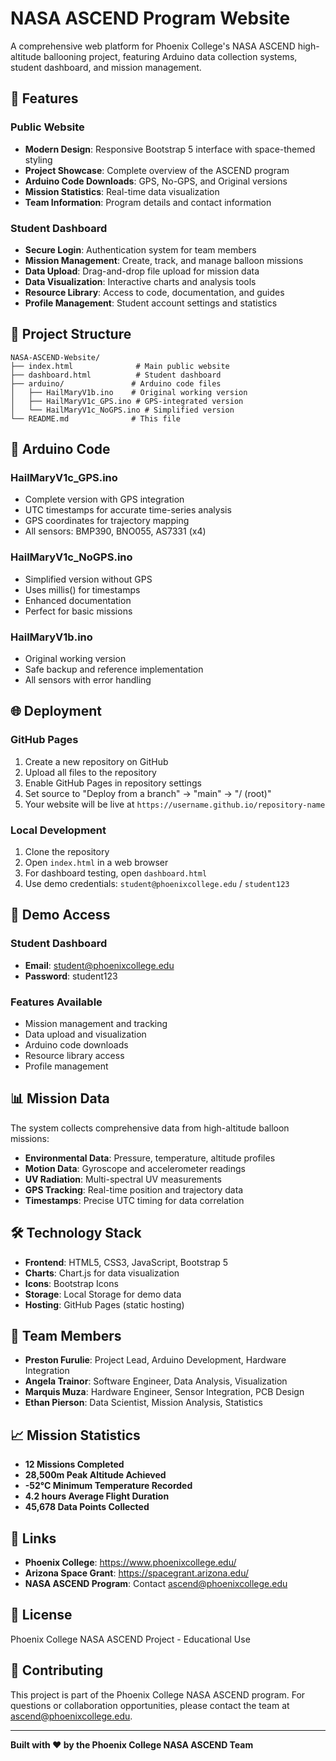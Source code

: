 # NASA ASCEND Program Website

A comprehensive web platform for Phoenix College's NASA ASCEND high-altitude ballooning project, featuring Arduino data collection systems, student dashboard, and mission management.

## 🚀 Features

### Public Website
- **Modern Design**: Responsive Bootstrap 5 interface with space-themed styling
- **Project Showcase**: Complete overview of the ASCEND program
- **Arduino Code Downloads**: GPS, No-GPS, and Original versions
- **Mission Statistics**: Real-time data visualization
- **Team Information**: Program details and contact information

### Student Dashboard
- **Secure Login**: Authentication system for team members
- **Mission Management**: Create, track, and manage balloon missions
- **Data Upload**: Drag-and-drop file upload for mission data
- **Data Visualization**: Interactive charts and analysis tools
- **Resource Library**: Access to code, documentation, and guides
- **Profile Management**: Student account settings and statistics

## 📁 Project Structure

```
NASA-ASCEND-Website/
├── index.html              # Main public website
├── dashboard.html          # Student dashboard
├── arduino/               # Arduino code files
│   ├── HailMaryV1b.ino    # Original working version
│   ├── HailMaryV1c_GPS.ino # GPS-integrated version
│   └── HailMaryV1c_NoGPS.ino # Simplified version
└── README.md              # This file
```

## 🔧 Arduino Code

### HailMaryV1c_GPS.ino
- Complete version with GPS integration
- UTC timestamps for accurate time-series analysis
- GPS coordinates for trajectory mapping
- All sensors: BMP390, BNO055, AS7331 (x4)

### HailMaryV1c_NoGPS.ino
- Simplified version without GPS
- Uses millis() for timestamps
- Enhanced documentation
- Perfect for basic missions

### HailMaryV1b.ino
- Original working version
- Safe backup and reference implementation
- All sensors with error handling

## 🌐 Deployment

### GitHub Pages
1. Create a new repository on GitHub
2. Upload all files to the repository
3. Enable GitHub Pages in repository settings
4. Set source to "Deploy from a branch" → "main" → "/ (root)"
5. Your website will be live at `https://username.github.io/repository-name`

### Local Development
1. Clone the repository
2. Open `index.html` in a web browser
3. For dashboard testing, open `dashboard.html`
4. Use demo credentials: `student@phoenixcollege.edu` / `student123`

## 🎯 Demo Access

### Student Dashboard
- **Email**: student@phoenixcollege.edu
- **Password**: student123

### Features Available
- Mission management and tracking
- Data upload and visualization
- Arduino code downloads
- Resource library access
- Profile management

## 📊 Mission Data

The system collects comprehensive data from high-altitude balloon missions:

- **Environmental Data**: Pressure, temperature, altitude profiles
- **Motion Data**: Gyroscope and accelerometer readings
- **UV Radiation**: Multi-spectral UV measurements
- **GPS Tracking**: Real-time position and trajectory data
- **Timestamps**: Precise UTC timing for data correlation

## 🛠️ Technology Stack

- **Frontend**: HTML5, CSS3, JavaScript, Bootstrap 5
- **Charts**: Chart.js for data visualization
- **Icons**: Bootstrap Icons
- **Storage**: Local Storage for demo data
- **Hosting**: GitHub Pages (static hosting)

## 👥 Team Members

- **Preston Furulie**: Project Lead, Arduino Development, Hardware Integration
- **Angela Trainor**: Software Engineer, Data Analysis, Visualization
- **Marquis Muza**: Hardware Engineer, Sensor Integration, PCB Design
- **Ethan Pierson**: Data Scientist, Mission Analysis, Statistics

## 📈 Mission Statistics

- **12 Missions Completed**
- **28,500m Peak Altitude Achieved**
- **-52°C Minimum Temperature Recorded**
- **4.2 hours Average Flight Duration**
- **45,678 Data Points Collected**

## 🔗 Links

- **Phoenix College**: https://www.phoenixcollege.edu/
- **Arizona Space Grant**: https://spacegrant.arizona.edu/
- **NASA ASCEND Program**: Contact ascend@phoenixcollege.edu

## 📄 License

Phoenix College NASA ASCEND Project - Educational Use

## 🤝 Contributing

This project is part of the Phoenix College NASA ASCEND program. For questions or collaboration opportunities, please contact the team at ascend@phoenixcollege.edu.

---

**Built with ❤️ by the Phoenix College NASA ASCEND Team**

